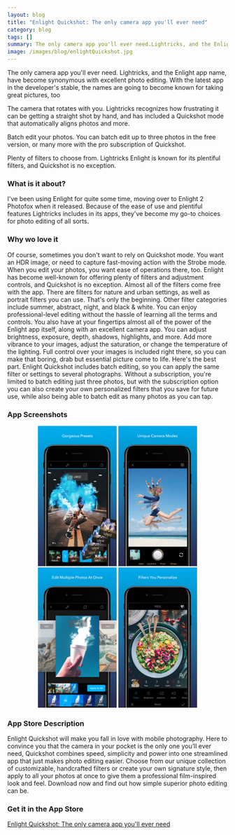```yaml
---
layout: blog
title: "Enlight Quickshot: The only camera app you'll ever need"
category: blog
tags: []
summary: The only camera app you'll ever need.Lightricks, and the Enlight app name, have become synonymous with excellent photo editing. With the latest app in the developer's stable, the names are going to become known for taking great pictures, too.
image: /images/blog/enlightQuickshot.jpg
---
```


The only camera app you'll ever need.
Lightricks, and the Enlight app name, have become synonymous with excellent photo editing. With the latest app in the developer's stable, the names are going to become known for taking great pictures, too

The camera that rotates with you. Lightricks recognizes how frustrating it can be getting a straight shot by hand, and has included a Quickshot mode that automatically aligns photos and more.

Batch edit your photos. You can batch edit up to three photos in the free version, or many more with the pro subscription of Quickshot.

Plenty of filters to choose from. Lightricks Enlight is known for its plentiful filters, and Quickshot is no exception.

### What is it about?

I've been using Enlight for quite some time, moving over to Enlight 2 Photofox when it released. Because of the ease of use and plentiful features Lightricks includes in its apps, they've become my go-to choices for photo editing of all sorts.

### Why wo love it

Of course, sometimes you don't want to rely on Quickshot mode. You want an HDR image, or need to capture fast-moving action with the Strobe mode. When you edit your photos, you want ease of operations there, too. Enlight has become well-known for offering plenty of filters and adjustment controls, and Quickshot is no exception. Almost all of the filters come free with the app. There are filters for nature and urban settings, as well as portrait filters you can use. That's only the beginning. Other filter categories include summer, abstract, night, and black & white. You can enjoy professional-level editing without the hassle of learning all the terms and controls. You also have at your fingertips almost all of the power of the Enlight app itself, along with an excellent camera app. You can adjust brightness, exposure, depth, shadows, highlights, and more. Add more vibrance to your images, adjust the saturation, or change the temperature of the lighting. Full control over your images is included right there, so you can make that boring, drab but essential picture come to life. Here's the best part. Enlight Quickshot includes batch editing, so you can apply the same filter or settings to several photographs. Without a subscription, you're limited to batch editing just three photos, but with the subscription option you can also create your own personalized filters that you save for future use, while also being able to batch edit as many photos as you can tap.

### App Screenshots

<div  align="center">    
<a><img src="/images/blog/enlightQuickshot1.jpeg" width="180"  alt=""></a>
<img src="/images/blog/enlightQuickshot2.jpeg" width="180"  alt="">
<img src="/images/blog/enlightQuickshot3.jpeg" width="180"  alt="">
<img src="/images/blog/enlightQuickshot4.jpeg" width="180"  alt="">
</div>


### App Store Description

Enlight Quickshot will make you fall in love with mobile photography. Here to convince you that the camera in your pocket is the only one you’ll ever need, Quickshot combines speed, simplicity and power into one streamlined app that just makes photo editing easier. Choose from our unique collection of customizable, handcrafted filters or create your own signature style, then apply to all your photos at once to give them a professional film-inspired look and feel. Download now and find out how simple superior photo editing can be. 


### Get it in the App Store 
[Enlight Quickshot: The only camera app you'll ever need][1]

[1]:https://itunes.apple.com/US/app/id1254875992?mt=8&at=11lGBA&ct=IS_R5